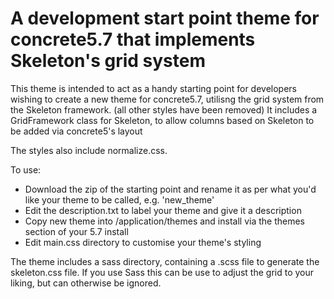 # A development start point theme for concrete5.7 that implements Skeleton's grid system

This theme is intended to act as a handy starting point for developers wishing to create a new theme for concrete5.7, utilisng the grid system from the Skeleton framework. (all other styles have been removed)
It includes a GridFramework class for Skeleton, to allow columns based on Skeleton to be added via concrete5's layout

The styles also include normalize.css.

To use:
- Download the zip of the starting point and rename it as per what you'd like your theme to be called, e.g. 'new_theme'
- Edit the description.txt to label your theme and give it a description
- Copy new theme into /application/themes and install via the themes section of your 5.7 install
- Edit main.css directory to customise your theme's styling

The theme includes a sass directory, containing a .scss file to generate the skeleton.css file. If you use Sass this can be use to adjust the grid to your liking, but can otherwise be ignored.

